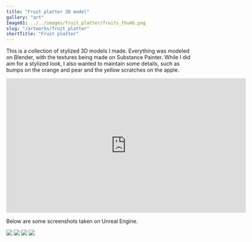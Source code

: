 ```yaml
---
title: "Fruit platter 3D model"
gallery: "art"
Image01: ../../images/fruit_platter/fruits_thumb.png
slug: "/artworks/fruit_platter"
shortTitle: "Fruit platter"
---
```


This is a collection of stylized 3D models I made. Everything was modeled on Blender, with the textures being made on Substance Painter. While I did aim for a stylized look, I also wanted to maintain some details, such as bumps on the orange and pear and the yellow scratches on the apple.

<div class="sketchfab-embed-wrapper">
<iframe title="Fruit plate" frameborder="0" width="640" height ="360" allowfullscreen mozallowfullscreen="true" webkitallowfullscreen="true" allow="autoplay; fullscreen; xr-spatial-tracking" xr-spatial-tracking execution-while-out-of-viewport execution-while-not-rendered web-share src="https://sketchfab.com/models/b2f08062bfb84d5ea94c1aa596817e76/embed"> </iframe>
</div>

Below are some screenshots taken on Unreal Engine.

<img src="https://i.imgur.com/wPaCQK3.png"/>

<img src="https://i.imgur.com/cjp4NOC.png"/>

<img src="https://i.imgur.com/EKakFvC.png"/>

<img src="https://i.imgur.com/RDvz7tj.png"/>
